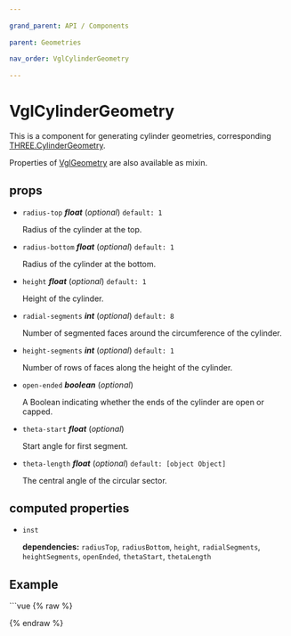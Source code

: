 ```yaml
---
          
grand_parent: API / Components
          
parent: Geometries
          
nav_order: VglCylinderGeometry
          
---
```

# VglCylinderGeometry 

This is a component for generating cylinder geometries,
corresponding [THREE.CylinderGeometry](https://threejs.org/docs/index.html#api/geometries/CylinderGeometry).

Properties of [VglGeometry](../core/vgl-geometry) are also available as mixin. 

## props 

- `radius-top` ***float*** (*optional*) `default: 1` 

  Radius of the cylinder at the top. 

- `radius-bottom` ***float*** (*optional*) `default: 1` 

  Radius of the cylinder at the bottom. 

- `height` ***float*** (*optional*) `default: 1` 

  Height of the cylinder. 

- `radial-segments` ***int*** (*optional*) `default: 8` 

  Number of segmented faces around the circumference of the cylinder. 

- `height-segments` ***int*** (*optional*) `default: 1` 

  Number of rows of faces along the height of the cylinder. 

- `open-ended` ***boolean*** (*optional*) 

  A Boolean indicating whether the ends of the cylinder are open or capped. 

- `theta-start` ***float*** (*optional*) 

  Start angle for first segment. 

- `theta-length` ***float*** (*optional*) `default: [object Object]` 

  The central angle of the circular sector. 

## computed properties 

- `inst` 

   **dependencies:** `radiusTop`, `radiusBottom`, `height`, `radialSegments`, `heightSegments`, `openEnded`, `thetaStart`, `thetaLength` 



## Example
              
<div class="code-example"><div class="max-width-1-2">
                <vgl-cylinder-geometry-example class="aspect-1618-1000"></vgl-cylinder-geometry-example>
              
</div></div>
```vue
{% raw %}<template>
  <div>
    <vgl-renderer
      antialias
      camera="camera"
      scene="scene"
    >
      <vgl-scene name="scene">
        <vgl-cylinder-geometry
          name="cylinder"
          :radius-top="radiusTop"
          :radius-bottom="radiusBottom"
          :height="height"
        />
        <vgl-mesh-standard-material name="std" />
        <vgl-mesh
          geometry="cylinder"
          material="std"
        />
        <vgl-ambient-light color="#ffeecc" />
        <vgl-directional-light position="0 1 2" />
      </vgl-scene>
      <vgl-perspective-camera
        orbit-position="200 1 0.5"
        name="camera"
      />
    </vgl-renderer>

    <aside class="control-panel">
      <label>Top radius<input
        v-model="radiusTop"
        type="range"
      ></label>
      <label>Bottom radius<input
        v-model="radiusBottom"
        type="range"
      ></label>
      <label>Height<input
        v-model="height"
        type="range"
      ></label>
    </aside>
  </div>
</template>

<script>
export default {
  data: () => ({
    radiusTop: 25,
    radiusBottom: 25,
    height: 50,
  }),
};
</script>
{% endraw %}
```